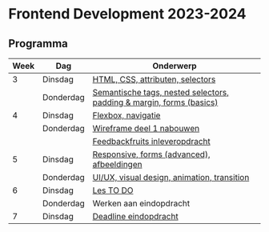 # Frontend Development 2023-2024

## Programma

| Week | Dag | Onderwerp                                                                           | 
|------|-|-------------------------------------------------------------------------------------|
| 3  | Dinsdag | [HTML, CSS, attributen, selectors](./week3-1)                                     |                                                          
|   | Donderdag | [Semantische tags, nested selectors, padding & margin, forms (basics)](./week3-2) |                                                          
| 4  | Dinsdag | [Flexbox, navigatie](./week4-1)    |                                              |                                                          
|   | Donderdag | [Wireframe deel 1 nabouwen](./week4-2)                                            |  
|      |  | [Feedbackfruits inleveropdracht](https://www.feedbackfruits.com)
| 5  | Dinsdag | [Responsive, forms (advanced), afbeeldingen](./week5-1)                           |                                                           
|    | Donderdag | [UI/UX, visual design, animation, transition](./week5-2)                          |                                                           
| 6  | Dinsdag | [Les TO DO](./week6-1)                                              |                                                          
|    | Donderdag | Werken aan eindopdracht                                             |    
| 7  | Dinsdag | [Deadline eindopdracht](https://www.feedbackfruits.com)                                             | 
